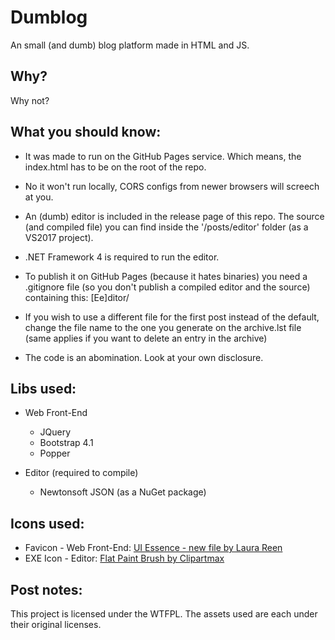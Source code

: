 # Dumblog

An small (and dumb) blog platform made in HTML and JS.

## Why?

Why not?

## What you should know:

- It was made to run on the GitHub Pages service. Which means, the index.html has to be on the root of the repo.

- No it won't run locally, CORS configs from newer browsers will screech at you.
  
- An (dumb) editor is included in the release page of this repo. The source (and compiled file) you can find inside the '/posts/editor' folder (as a VS2017 project).

- .NET Framework 4 is required to run the editor.

- To publish it on GitHub Pages (because it hates binaries) you need a .gitignore file (so you don't publish a compiled editor and the source) containing this: [Ee]ditor/

- If you wish to use a different file for the first post instead of the default, change the file name to the one you generate on the archive.lst file (same applies if you want to delete an entry in the archive)
  
- The code is an abomination. Look at your own disclosure.

## Libs used:

* Web Front-End
	* JQuery
	* Bootstrap 4.1
	* Popper
	
* Editor (required to compile)
	* Newtonsoft JSON (as a NuGet package)

## Icons used:

* Favicon - Web Front-End: [UI Essence - new file by Laura Reen](https://www.shareicon.net/document-write-file-new-create-887243)
* EXE Icon - Editor: [Flat Paint Brush by Clipartmax](https://www.clipartmax.com/middle/m2i8i8m2A0i8d3d3_open-flat-paint-brush-icon/)

## Post notes:

This project is licensed under the WTFPL. The assets used are each under their original licenses.
